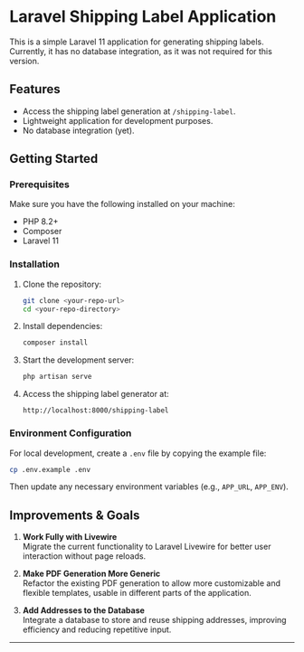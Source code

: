 # Laravel Shipping Label Application

This is a simple Laravel 11 application for generating shipping labels. Currently, it has no database integration, as it was not required for this version.

## Features

- Access the shipping label generation at `/shipping-label`.
- Lightweight application for development purposes.
- No database integration (yet).

## Getting Started

### Prerequisites

Make sure you have the following installed on your machine:

- PHP 8.2+
- Composer
- Laravel 11

### Installation

1. Clone the repository:
   ~~~bash
   git clone <your-repo-url>
   cd <your-repo-directory>
   ~~~

2. Install dependencies:
   ~~~bash
   composer install
   ~~~

3. Start the development server:
   ~~~bash
   php artisan serve
   ~~~

4. Access the shipping label generator at:
   ~~~
   http://localhost:8000/shipping-label
   ~~~

### Environment Configuration

For local development, create a `.env` file by copying the example file:
~~~bash
cp .env.example .env
~~~
Then update any necessary environment variables (e.g., `APP_URL`, `APP_ENV`).

## Improvements & Goals

1. **Work Fully with Livewire**  
   Migrate the current functionality to Laravel Livewire for better user interaction without page reloads.

2. **Make PDF Generation More Generic**  
   Refactor the existing PDF generation to allow more customizable and flexible templates, usable in different parts of the application.

3. **Add Addresses to the Database**  
   Integrate a database to store and reuse shipping addresses, improving efficiency and reducing repetitive input.

---
